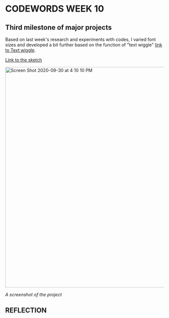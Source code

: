 # CODEWORDS WEEK 10

## Third milestone of major projects

Based on last week's research and experiments with codes, I varied font sizes and developed a bit further based on the function of "text wiggle" [link to Text wiggle](https://editor.p5js.org/aferriss/sketches/B1VGG0L-7).

[Link to the sketch](https://cielziyun.github.io/CODEWORDs-SKO/SKO/WEEK%2010/week%2010%20milestone/)

<img width="700" alt="Screen Shot 2020-09-30 at 4 10 10 PM" src="https://user-images.githubusercontent.com/68975607/94660468-45db8b80-0338-11eb-9a83-af0d2cfefbfb.png">

*A screenshot of the project*

## REFLECTION



